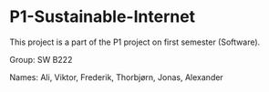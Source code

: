 # P1-Sustainable-Internet

This project is a part of the P1 project on first semester (Software).

Group: SW B222

Names: Ali, Viktor, Frederik, Thorbjørn, Jonas, Alexander
